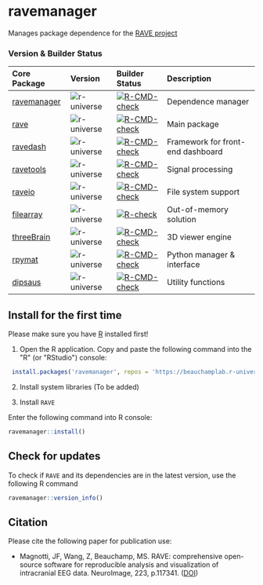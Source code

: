 
# ravemanager

Manages package dependence for the [RAVE project](https://rave.wiki/)

### Version & Builder Status

|Core Package|Version|Builder Status|Description|
|:--|:--|:--|:--|
|[ravemanager](https://github.com/dipterix/ravemanager)|![r-universe](https://beauchamplab.r-universe.dev/badges/ravemanager?color=blue&style=classic)|[![R-CMD-check](https://github.com/dipterix/ravemanager/actions/workflows/R-CMD-check.yaml/badge.svg)](https://github.com/dipterix/ravemanager/actions/workflows/R-CMD-check.yaml)|Dependence manager|
|[rave](https://github.com/beauchamplab/rave)|![r-universe](https://beauchamplab.r-universe.dev/badges/rave?color=blue&style=classic)|[![R-CMD-check](https://github.com/beauchamplab/rave/workflows/R-CMD-check/badge.svg)](https://github.com/beauchamplab/rave/actions)|Main package|
|[ravedash](https://github.com/dipterix/ravedash)|![r-universe](https://beauchamplab.r-universe.dev/badges/ravedash?color=blue&style=classic)|[![R-CMD-check](https://github.com/dipterix/ravedash/actions/workflows/R-CMD-check.yaml/badge.svg)](https://github.com/dipterix/ravedash/actions/workflows/R-CMD-check.yaml)|Framework for front-end dashboard|
|[ravetools](https://github.com/dipterix/ravetools)|![r-universe](https://beauchamplab.r-universe.dev/badges/ravetools?color=blue&style=classic)|[![R-CMD-check](https://github.com/dipterix/ravetools/workflows/R-CMD-check/badge.svg)](https://github.com/dipterix/ravetools/actions)|Signal processing|
|[raveio](https://github.com/beauchamplab/raveio)|![r-universe](https://beauchamplab.r-universe.dev/badges/raveio?color=blue&style=classic)|[![R-CMD-check](https://github.com/beauchamplab/raveio/actions/workflows/R-CMD-check.yaml/badge.svg)](https://github.com/beauchamplab/raveio/actions/workflows/R-CMD-check.yaml)|File system support|
|[filearray](https://github.com/dipterix/filearray)|![r-universe](https://beauchamplab.r-universe.dev/badges/filearray?color=blue&style=classic)|[![R-check](https://github.com/dipterix/filearray/workflows/R-CMD-check/badge.svg)](https://github.com/dipterix/filearray/actions)|Out-of-memory solution|
|[threeBrain](https://github.com/dipterix/threeBrain)|![r-universe](https://beauchamplab.r-universe.dev/badges/threeBrain?color=blue&style=classic)|[![R-CMD-check](https://github.com/dipterix/threeBrain/actions/workflows/R-CMD-check.yaml/badge.svg)](https://github.com/dipterix/threeBrain/actions/workflows/R-CMD-check.yaml)|3D viewer engine|
|[rpymat](https://github.com/dipterix/rpymat)|![r-universe](https://beauchamplab.r-universe.dev/badges/rpymat?color=blue&style=classic)|[![R-CMD-check](https://github.com/dipterix/rpymat/workflows/R-CMD-check/badge.svg)](https://github.com/dipterix/rpymat/actions)|Python manager & interface|
|[dipsaus](https://github.com/dipterix/dipsaus)|![r-universe](https://beauchamplab.r-universe.dev/badges/dipsaus?color=blue&style=classic)|[![R-CMD-check](https://github.com/dipterix/dipsaus/actions/workflows/R-CMD-check.yaml/badge.svg)](https://github.com/dipterix/dipsaus/actions/workflows/R-CMD-check.yaml)|Utility functions|


## Install for the first time

Please make sure you have [R](https://cran.r-project.org/) installed first!

1. Open the R application. Copy and paste the following command into the "R" (or "RStudio") console: 

``` r
 install.packages('ravemanager', repos = 'https://beauchamplab.r-universe.dev')
```

2. Install system libraries (To be added)



3. Install `RAVE`

Enter the following command into R console:

```r
ravemanager::install()
```

## Check for updates

To check if `RAVE` and its dependencies are in the latest version, use the following R command

``` r
ravemanager::version_info()
```

## Citation

Please cite the following paper for publication use:

* Magnotti, JF, Wang, Z, Beauchamp, MS. RAVE: comprehensive open-source software for reproducible analysis and visualization of intracranial EEG data. NeuroImage, 223, p.117341. ([DOI](https://doi.org/10.1016/j.neuroimage.2020.117341))

